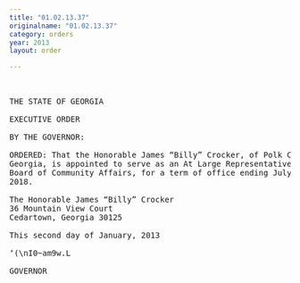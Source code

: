 ```yaml
---
title: "01.02.13.37"
originalname: "01.02.13.37"
category: orders
year: 2013
layout: order

---
```

<pre>
 

THE STATE OF GEORGIA

EXECUTIVE ORDER

BY THE GOVERNOR:

ORDERED: That the Honorable James “Billy” Crocker, of Polk County,
Georgia, is appointed to serve as an At Large Representative on the
Board of Community Affairs, for a term of office ending July 1,
2018.

The Honorable James “Billy” Crocker
36 Mountain View Court
Cedartown, Georgia 30125

This second day of January, 2013

‘(\nI0~am9w.L

GOVERNOR

</pre>
